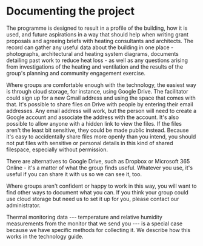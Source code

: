 # Documenting the project

The programme is designed to result in a profile of the building, how it is used, and future aspirations in a way that should help when writing grant proposals and agreeing briefs with heating consultants and architects.   The record can gather any useful data about the building in one place - photographs, architectural and heating system diagrams, documents detailing past work to reduce heat loss - as well as any questions arising from investigations of the heating and ventilation and the results of the group's planning and community engagement exercise.

Where groups are comfortable enough with the technology, the easiest way is through cloud storage, for instance, using Google Drive.  The facilitator could sign up for a new Gmail address and using the space that comes with that.  It's possible to share files on Drive with people by entering their email addresses.  Any email address will work, but the person will need to create a Google account and associate the address with the account.   It's also possible to allow anyone with a hidden link to view the files.  If the files aren't the least bit sensitive, they could be made public instead.  Because it's easy to accidentally share files more openly than you intend, you should not put files with sensitive or personal details in this kind of shared filespace, especially without permission.  

There are alternatives to Google Drive, such as Dropbox or Microsoft 365 Online - it's a matter of what the group finds useful.  Whatever you use, it's useful if you can share it with us so we can see it, too.  

Where groups aren't confident or happy to work in this way, you will want to find other ways to document what you can. If you think your group could use cloud storage but need us to set it up for you, please contact our administrator.

Thermal monitoring data --- temperature and relative humidity measurements from the monitor that we send you --- is a special case because we have specific methods for collecting it.  We describe how this works in the technology guide.
